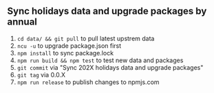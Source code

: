 ## Sync holidays data and upgrade packages by annual

1. `cd data/ && git pull` to pull latest upstrem data
2. `ncu -u` to upgrade package.json first
3. `npm install` to sync package.lock
4. `npm run build && npm test` to test new data and packages
5. `git commit` via "Sync 202X holidays data and upgrade packages"
6. `git tag` via 0.0.X
7. `npm run release` to publish changes to npmjs.com
